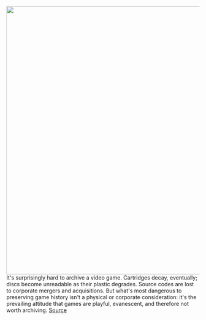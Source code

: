 <img src='https://cdn.vox-cdn.com/thumbor/k1EShqjAQcjY6UUdWtT-uUrhf6M=/0x0:1920x1080/1200x675/filters:focal(807x387:1113x693)/cdn.vox-cdn.com/uploads/chorus_image/image/67637038/the_secret_of_monkey_island_2.0.jpg' width='700px' /><br/>
It's surprisingly hard to archive a video game. Cartridges decay, eventually; discs become unreadable as their plastic degrades. Source codes are lost to corporate mergers and acquisitions. But what's most dangerous to preserving game history isn't a physical or corporate consideration: it's the prevailing attitude that games are playful, evanescent, and therefore not worth archiving.
<a href='https://www.theverge.com/2020/10/15/21516254/video-game-history-foundation-secret-of-monkey-island-code'> Source <a/>